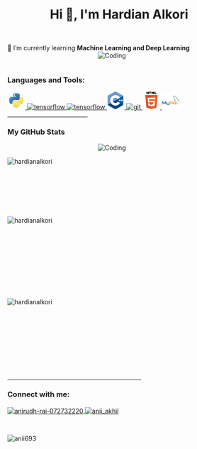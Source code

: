 <h1 align="center">Hi 👋, I'm Hardian Alkori</h1>

<p align="left">
  <a href="https://twitter.com/" target="blank">
    <img src="https://img.shields.io/twitter/follow/?logo=twitter&style=for-the-badge" alt="" />
  </a>
</p>

🌱 I’m currently learning **Machine Learning and Deep Learning**
<img align="right" alt="Coding" width="300" src="https://i.pinimg.com/originals/81/17/8b/81178b47a8598f0c81c4799f2cdd4057.gif">

<br>
<h3 align="left">Languages and Tools:</h3>

<a href="https://www.python.org" target="_blank" rel="noreferrer">
  <img src="https://raw.githubusercontent.com/devicons/devicon/master/icons/python/python-original.svg" alt="python" width="40" height="40"/>
</a>

<a href="https://www.tensorflow.org" target="_blank" rel="noreferrer">
  <img src="https://upload.wikimedia.org/wikipedia/commons/2/2d/Tensorflow_logo.svg" alt="tensorflow" width="40" height="40"/>
</a>

<a href="https://www.scikit-learn.org" target="_blank" rel="noreferrer">
  <img src="https://upload.wikimedia.org/wikipedia/commons/0/05/Scikit_learn_logo_small.svg" alt="tensorflow" width="40" height="40"/>
</a>

<a href="https://www.w3schools.com/cpp/" target="_blank" rel="noreferrer">
  <img src="https://raw.githubusercontent.com/devicons/devicon/master/icons/cplusplus/cplusplus-original.svg" alt="cplusplus" width="40" height="40"/>
</a>

<a href="https://git-scm.com/" target="_blank" rel="noreferrer">
  <img src="https://www.vectorlogo.zone/logos/git-scm/git-scm-icon.svg" alt="git" width="40" height="40"/>
</a>

<a href="https://www.w3.org/html/" target="_blank" rel="noreferrer">
  <img src="https://raw.githubusercontent.com/devicons/devicon/master/icons/html5/html5-original-wordmark.svg" alt="html5" width="40" height="40"/>
</a>

<a href="https://www.mysql.com/" target="_blank" rel="noreferrer">
  <img src="https://raw.githubusercontent.com/devicons/devicon/master/icons/mysql/mysql-original-wordmark.svg" alt="mysql" width="40" height="40"/>
</a>


<hr width="36%">

<h3>My GitHub Stats</h3>
<img align="right" alt="Coding" width="300" src="https://cdn.dribbble.com/users/1277312/screenshots/14733298/media/39b1045e593737587dd60e42c8422d1f.gif">
<br>

<p>
  <img align="left" src="https://github-readme-stats.vercel.app/api/top-langs?username=hardianalkori&show_icons=true&theme=dark&locale=en&layout=compact" alt="hardianalkori" />
</p>

<br><br><br><br><br><br><br>
<p>
  <img align="left" src="https://github-readme-stats.vercel.app/api?username=hardianalkori&show_icons=true&theme=dark&locale=en" alt="hardianalkori" />
</p>
<br><br><br><br><br><br><br><br><br><br>

<p>
  <img align="left" src="https://github-readme-streak-stats.herokuapp.com/?user=hardianalkori&theme=dark" alt="hardianalkori" />
</p>
<br><br><br><br><br><br><br><br><br><br>
<hr width="60%">

<h3 align="left">Connect with me:</h3>
<p align="left">
  <a href="https://linkedin.com/in/anirudh-rai-072732220](https://www.linkedin.com/in/hardian-alkori-029017249" target="blank">
    <img align="center" src="https://raw.githubusercontent.com/rahuldkjain/github-profile-readme-generator/master/src/images/icons/Social/linked-in-alt.svg" alt="anirudh-rai-072732220" height="30" width="40" />
  </a>
  <a href="https://instagram.com/hardian_alkori" target="blank">
    <img align="center" src="https://raw.githubusercontent.com/rahuldkjain/github-profile-readme-generator/master/src/images/icons/Social/instagram.svg" alt="anii_akhil" height="30" width="40" />
  </a>
</p>

<br>
<p align="left">
  <img src="https://komarev.com/ghpvc/?username=hardianalkori&label=Profile%20views&color=0e75b6&style=flat" alt="anii693" />
</p>
